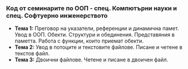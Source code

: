 ### Код от семинарите по ООП - спец. Компютърни науки и спец. Софтуерно инженерството

- **Тема 1:** Преговор на указатели, референции и динамична памет. Увод в ООП. Обекти. Структури и обединения. Представяния в паметта. Работа с функции, които приемат обекти.
- **Тема 2:** Увод в потоците и текстовите файлове. Писане и четене в текстов файл.
- **Тема 3:** Двоични файлове. Четене и писане в двоичен файл.
